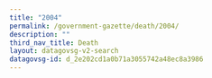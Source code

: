 ```yaml
---
title: "2004"
permalink: /government-gazette/death/2004/
description: ""
third_nav_title: Death
layout: datagovsg-v2-search
datagovsg-id: d_2e202cd1a0b71a3055742a48ec8a3986
---
```


